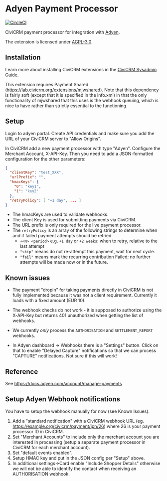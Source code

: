 # Adyen Payment Processor

[![CircleCI](https://circleci.com/gh/greenpeace-cee/adyen.svg?style=svg)](https://circleci.com/gh/greenpeace-cee/adyen)

CiviCRM payment processor for integration with [Adyen](https://www.adyen.com/).

The extension is licensed under [AGPL-3.0](LICENSE.txt).

## Installation

Learn more about installing CiviCRM extensions in the [CiviCRM Sysadmin Guide](https://docs.civicrm.org/sysadmin/en/latest/customize/extensions/).

This extension requires Payment Shared (https://lab.civicrm.org/extensions/mjwshared). Note that this dependency is fairly soft (except that it is specified in the info.xml) in that the only functionality of mjwshared that this uses is the webhook queuing, which is nice to have rather than strictly essential to the functioning.

## Setup

Login to adyen portal. Create API credentials and make sure you add the URL of your CiviCRM server to "Allow Origins".

In CiviCRM add a new payment processor with type "Adyen".
Configure the Merchant Account, X-API-Key.
Then you need to add a JSON-formatted configuration for the other parameters:
```json
{
  "clientKey": "test_XXX",
  "urlPrefix": "",
  "hmacKeys": {
    "0": "key1",
    "1": "key2"
  },
  "retryPolicy": [ "+1 day", ... ]
}
```

- The hmacKeys are used to validate webhooks.
- The client Key is used for submitting payments via CiviCRM.
- The URL prefix is only required for the live payment processor.
- The `retryPolicy` is an array of the following strings to determine when and if failed payment attempts should be retried.
   - `+<N> <period>` e.g. `+1 day` or `+2 weeks`: when to retry, relative to the last attempt
   - `"skip"` means do not re-attempt this payment, wait for next cycle.
   - `"fail"` means mark the recurring contribution Failed; no further attempts will be made now or in the future.

## Known issues

- The payment "dropin" for taking payments directly in CiviCRM is not fully implemented because it was not a client requirement.
Currently it loads with a fixed amount (EUR 10).

- The webhook checks do not work - it is supposed to authorize using the X-API-Key but returns 401 unauthorized when getting the list of webhooks.

- We currently *only* process the `AUTHORISATION` and `SETTLEMENT_REPORT` webhooks.
- In Adyen dashboard -> Webhooks there is a "Settings" button.
  Click on that to enable "Delayed Capture" notifications so that we can process "CAPTURE" notifications.
  Not sure if this will work!

## Reference

See https://docs.adyen.com/account/manage-payments

## Setup Adyen Webhook notifications

You have to setup the webhook manually for now (see Known Issues).

1. Add a "standard notification" with a CiviCRM webhook URL (eg. https://example.org/civicrm/payment/ipn/26) where 26 is your payment processor ID in CiviCRM.
2. Set "Merchant Accounts" to include only the merchant account you are interested in processing (setup a separate payment processor in CiviCRM for each merchant account).
3. Set "default events enabled".
4. Setup HMAC key and put in the JSON config per "Setup" above.
5. In additional settings->Card enable "Include Shopper Details" otherwise we will not be able to identify the contact when receiving an AUTHORISATION webhook.
